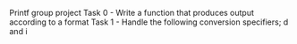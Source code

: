 Printf group project
Task 0 - Write a function that produces output according to a format
Task 1 - Handle the following conversion specifiers; d and i
